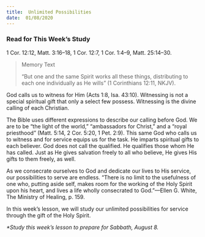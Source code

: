 ```yaml
---
title:  Unlimited Possibilities
date:  01/08/2020
---
```


### Read for This Week’s Study
1 Cor. 12:12, Matt. 3:16–18, 1 Cor. 12:7, 1 Cor. 1:4–9, Matt. 25:14–30.

> <p>Memory Text</p>
> “But one and the same Spirit works all these things, distributing to each one individually as He wills” (1 Corinthians 12:11, NKJV).

God calls us to witness for Him (Acts 1:8, Isa. 43:10). Witnessing is not a special spiritual gift that only a select few possess. Witnessing is the divine calling of each Christian.

The Bible uses different expressions to describe our calling before God. We are to be “the light of the world,” “ambassadors for Christ,” and a “royal priesthood” (Matt. 5:14, 2 Cor. 5:20, 1 Pet. 2:9). This same God who calls us to witness and for service equips us for the task. He imparts spiritual gifts to each believer. God does not call the qualified. He qualifies those whom He has called. Just as He gives salvation freely to all who believe, He gives His gifts to them freely, as well.

As we consecrate ourselves to God and dedicate our lives to His service, our possibilities to serve are endless. “There is no limit to the usefulness of one who, putting aside self, makes room for the working of the Holy Spirit upon his heart, and lives a life wholly consecrated to God.”—Ellen G. White, The Ministry of Healing, p. 159.

In this week’s lesson, we will study our unlimited possibilities for service through the gift of the Holy Spirit.

_*Study this week’s lesson to prepare for Sabbath, August 8._